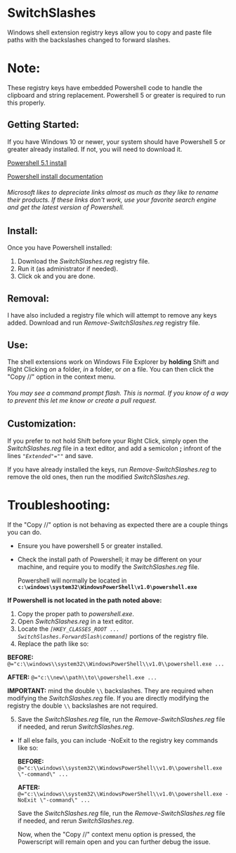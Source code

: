 # SwitchSlashes
Windows shell extension registry keys allow you to copy and paste file paths with the backslashes changed to forward slashes.

# Note:
These registry keys have embedded Powershell code to handle the clipboard and string replacement. Powershell 5 or greater is required to run this properly. 

## Getting Started:
If you have Windows 10 or newer, your system should have Powershell 5 or greater already installed. If not, you will need to download it.

[Powershell 5.1 install](https://www.microsoft.com/en-us/download/details.aspx?id=54616)

[Powershell install documentation](https://docs.microsoft.com/en-us/powershell/scripting/setup/installing-windows-powershell?view=powershell-6)

###### Microsoft likes to depreciate links almost as much as they like to rename their products. If these links don't work, use your favorite search engine and get the latest version of Powershell.

## Install:
Once you have Powershell installed:
  1. Download the _SwitchSlashes.reg_ registry file.
  2. Run it (as administrator if needed).
  3. Click ok and you are done.

## Removal:
I have also included a registry file which will attempt to remove any keys added. Download and run _Remove-SwitchSlashes.reg_ registry file.

## Use:
The shell extensions work on Windows File Explorer by __holding__ Shift and Right Clicking _on_ a folder, _in_ a folder, or _on_ a file.
You can then click the "Copy //" option in the context menu.

###### You may see a command prompt flash. This is normal. If you know of a way to prevent this let me know or create a pull request.

## Customization:
If you prefer to not hold Shift before your Right Click, simply open the _SwitchSlashes.reg_ file in a text editor, and add a semicolon __;__ infront of the lines _`"Extended"=""`_ and save. 

If you have already installed the keys, run _Remove-SwitchSlashes.reg_ to remove the old ones, then run the modified _SwitchSlashes.reg_.

# Troubleshooting:
If the "Copy //" option is not behaving as expected there are a couple things you can do.
 * Ensure you have powershell 5 or greater installed.
 * Check the install path of Powershell; it may be different on your machine, and require you to modify the _SwitchSlashes.reg_ file.

   Powershell will normally be located in __`c:\windows\system32\WindowsPowerShell\v1.0\powershell.exe`__
   
  __If Powershell is not located in the path noted above:__
  
   1. Copy the proper path to _powershell.exe_.
   2. Open _SwitchSlashes.reg_ in a text editor.
   3. Locate the _`[HKEY_CLASSES_ROOT ... SwitchSlashes.ForwardSlash\command]`_ portions of the registry file.
   4. Replace the path like so:
    
   __BEFORE:__ `@="c:\\windows\\system32\\WindowsPowerShell\\v1.0\\powershell.exe ...`
    
   __AFTER:__ `@="c:\\new\\path\\to\\powershell.exe ...`
    
   __IMPORTANT:__ mind the double `\\` backslashes. They are required when modifying the _SwitchSlashes.reg_ file. If you are directly modifying the registry the double `\\` backslashes are not required.
    
   5. Save the _SwitchSlashes.reg_ file, run the _Remove-SwitchSlashes.reg_ file if needed, and rerun _SwitchSlashes.reg_.
  * If all else fails, you can include -NoExit to the registry key commands like so:
  
    __BEFORE:__ `@="c:\\windows\\system32\\WindowsPowerShell\\v1.0\\powershell.exe \"-command\" ...`
  
    __AFTER:__ `@="c:\\windows\\system32\\WindowsPowerShell\\v1.0\\powershell.exe -NoExit \"-command\" ...`
   
     Save the _SwitchSlashes.reg_ file, run the _Remove-SwitchSlashes.reg_ file if needed, and rerun _SwitchSlashes.reg_. 
     
     Now, when the "Copy //" context menu option is pressed, the Powerscript will remain open and you can further debug the issue.
